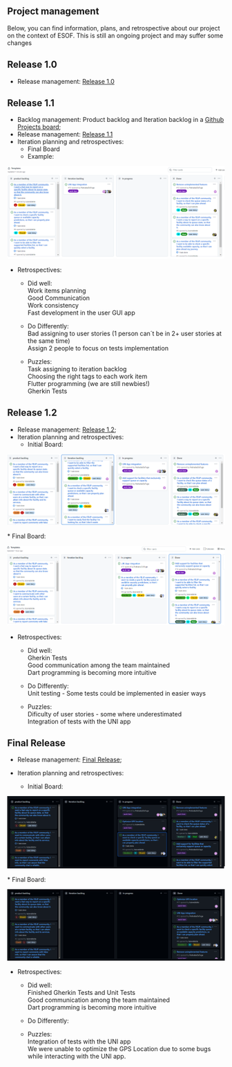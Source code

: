 ## Project management

Below, you can find information, plans, and retrospective about our project on the context of ESOF. This is still an ongoing project and may suffer some changes

## Release 1.0
* Release management: [Release 1.0](https://github.com/LEIC-ES-2021-22/2LEIC15T2/releases/tag/v1.0)

## Release 1.1
* Backlog management: Product backlog and Iteration backlog in a [Github Projects board](https://github.com/LEIC-ES-2021-22/templates/projects/1);
* Release management: [Release 1.1](https://github.com/LEIC-ES-2021-22/2LEIC15T2/releases/tag/v1.1)
* Iteration planning and retrospectives: 
  * Final Board
  * Example:
 <p align="center" justify="center">
  <img src="../images/iteration1.PNG"/>
</p>
 
  * Retrospectives: 
     * Did well: </br>
           Work items planning</br>
           Good Communication</br>
           Work consistency</br>
           Fast development in the user GUI app </br>
           
     * Do Differently:</br>
           Bad assigning to user stories (1 person can´t be in 2+ user stories at the same time)</br>
           Assign 2 people to focus on tests implementation </br>
        
         
     * Puzzles: </br>
           Task assigning to iteration backlog </br>
           Choosing the right tags to each work item</br>
           Flutter programming (we are still newbies!) </br>
           Gherkin Tests</br>
           
## Release 1.2

* Release management: [Release 1.2](https://github.com/LEIC-ES-2021-22/2LEIC15T2/releases/tag/v1.2);
* Iteration planning and retrospectives: 
  * Initial Board:
 <p align="center" justify="center">
  <img src="../images/Iteration 2 board.PNG"/>
</p>
  * Final Board:
 <p align="center" justify="center">
  <img src="../images/Iteration2BoardFinal.PNG"/>
</p>

 * Retrospectives: 
 
     * Did well: </br>
           Gherkin Tests</br>
           Good communication among the team maintained</br> 
           Dart programming is becoming more intuitive</br> 
           
           
     * Do Differently:</br>
          Unit testing - Some tests could be implemented in easier ways </br> 
        
         
     * Puzzles: </br>
           Dificulty of user stories - some where underestimated</br>
           Integration of tests with the UNI app</br>
           
           
           
## Final Release 

* Release management: [Final Release](https://github.com/LEIC-ES-2021-22/2LEIC15T2/releases/tag/FinalRelease);

* Iteration planning and retrospectives: 
  * Initial Board:
 <p align="center" justify="center">
  <img src="../images/finalreleaseinitial.png"/>
</p>
  * Final Board:
 <p align="center" justify="center">
  <img src="../images/finalreleasefinal (1).png"/>
</p>

 * Retrospectives: 
 
     * Did well: </br>
           Finished Gherkin Tests and Unit Tests</br>
           Good communication among the team maintained</br> 
           Dart programming is becoming more intuitive</br> 
           
           
     * Do Differently:</br>
          
        
         
     * Puzzles: </br>
           Integration of tests with the UNI app</br>
           We were unable to optimize the GPS Location due to some bugs while interacting with the UNI app. </br>
           
           
           
